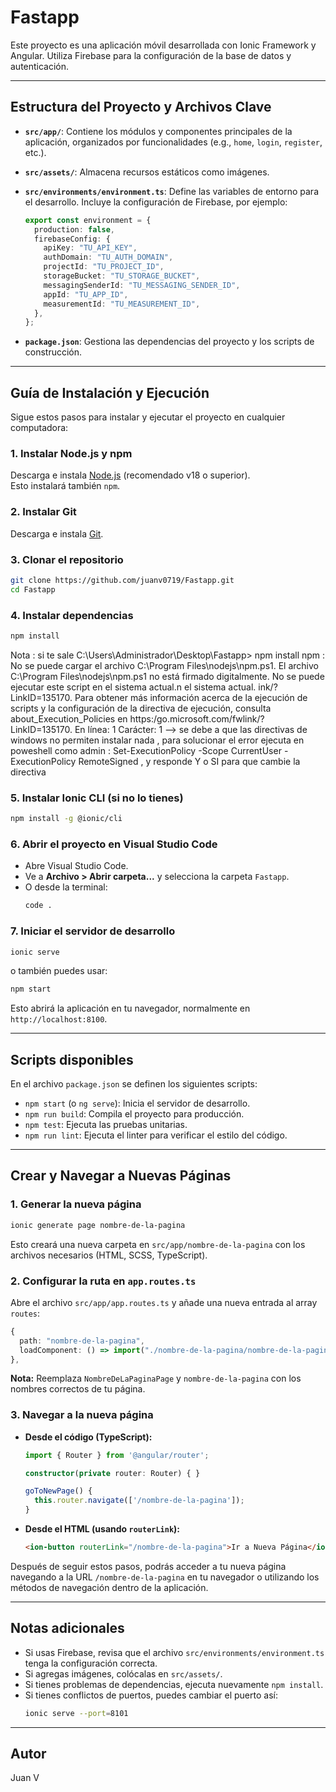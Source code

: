 # Fastapp

Este proyecto es una aplicación móvil desarrollada con Ionic Framework y Angular. Utiliza Firebase para la configuración de la base de datos y autenticación.

---

## Estructura del Proyecto y Archivos Clave

- **`src/app/`**: Contiene los módulos y componentes principales de la aplicación, organizados por funcionalidades (e.g., `home`, `login`, `register`, etc.).
- **`src/assets/`**: Almacena recursos estáticos como imágenes.
- **`src/environments/environment.ts`**: Define las variables de entorno para el desarrollo. Incluye la configuración de Firebase, por ejemplo:

  ```typescript
  export const environment = {
    production: false,
    firebaseConfig: {
      apiKey: "TU_API_KEY",
      authDomain: "TU_AUTH_DOMAIN",
      projectId: "TU_PROJECT_ID",
      storageBucket: "TU_STORAGE_BUCKET",
      messagingSenderId: "TU_MESSAGING_SENDER_ID",
      appId: "TU_APP_ID",
      measurementId: "TU_MEASUREMENT_ID",
    },
  };
  ```

- **`package.json`**: Gestiona las dependencias del proyecto y los scripts de construcción.

---

## Guía de Instalación y Ejecución

Sigue estos pasos para instalar y ejecutar el proyecto en cualquier computadora:

### 1. Instalar Node.js y npm

Descarga e instala [Node.js](https://nodejs.org/) (recomendado v18 o superior).  
Esto instalará también `npm`.

### 2. Instalar Git

Descarga e instala [Git](https://git-scm.com/).

### 3. Clonar el repositorio

```bash
git clone https://github.com/juanv0719/Fastapp.git
cd Fastapp
```

### 4. Instalar dependencias

```bash
npm install
```
Nota : si te sale C:\Users\Administrador\Desktop\Fastapp> npm install
npm : No se puede cargar el archivo C:\Program Files\nodejs\npm.ps1. El archivo C:\Program Files\nodejs\npm.ps1 no está firmado digitalmente. No se puede ejecutar este script en el sistema actual.n el sistema actual. ink/?LinkID=135170.
Para obtener más información acerca de la ejecución de scripts y la configuración de la directiva de ejecución, consulta about_Execution_Policies en https:/go.microsoft.com/fwlink/?LinkID=135170.
En línea: 1 Carácter: 1 
--> se debe a que las directivas de windows no permiten instalar nada , para solucionar el error ejecuta en poweshell como admin : Set-ExecutionPolicy -Scope CurrentUser -ExecutionPolicy RemoteSigned  , y responde Y o SI para que cambie la directiva

### 5. Instalar Ionic CLI (si no lo tienes)

```bash
npm install -g @ionic/cli
```

### 6. Abrir el proyecto en Visual Studio Code

- Abre Visual Studio Code.
- Ve a **Archivo > Abrir carpeta...** y selecciona la carpeta `Fastapp`.
- O desde la terminal:
  ```bash
  code .
  ```

### 7. Iniciar el servidor de desarrollo

```bash
ionic serve
```
o también puedes usar:
```bash
npm start
```
Esto abrirá la aplicación en tu navegador, normalmente en `http://localhost:8100`.

---

## Scripts disponibles

En el archivo `package.json` se definen los siguientes scripts:

- `npm start` (o `ng serve`): Inicia el servidor de desarrollo.
- `npm run build`: Compila el proyecto para producción.
- `npm test`: Ejecuta las pruebas unitarias.
- `npm run lint`: Ejecuta el linter para verificar el estilo del código.

---

## Crear y Navegar a Nuevas Páginas

### 1. Generar la nueva página

```bash
ionic generate page nombre-de-la-pagina
```

Esto creará una nueva carpeta en `src/app/nombre-de-la-pagina` con los archivos necesarios (HTML, SCSS, TypeScript).

### 2. Configurar la ruta en `app.routes.ts`

Abre el archivo `src/app/app.routes.ts` y añade una nueva entrada al array `routes`:

```typescript
{
  path: "nombre-de-la-pagina",
  loadComponent: () => import("./nombre-de-la-pagina/nombre-de-la-pagina.page").then((m) => m.NombreDeLaPaginaPage),
},
```

**Nota:** Reemplaza `NombreDeLaPaginaPage` y `nombre-de-la-pagina` con los nombres correctos de tu página.

### 3. Navegar a la nueva página

- **Desde el código (TypeScript):**

  ```typescript
  import { Router } from '@angular/router';

  constructor(private router: Router) { }

  goToNewPage() {
    this.router.navigate(['/nombre-de-la-pagina']);
  }
  ```

- **Desde el HTML (usando `routerLink`):**

  ```html
  <ion-button routerLink="/nombre-de-la-pagina">Ir a Nueva Página</ion-button>
  ```

Después de seguir estos pasos, podrás acceder a tu nueva página navegando a la URL `/nombre-de-la-pagina` en tu navegador o utilizando los métodos de navegación dentro de la aplicación.

---

## Notas adicionales

- Si usas Firebase, revisa que el archivo `src/environments/environment.ts` tenga la configuración correcta.
- Si agregas imágenes, colócalas en `src/assets/`.
- Si tienes problemas de dependencias, ejecuta nuevamente `npm install`.
- Si tienes conflictos de puertos, puedes cambiar el puerto así:
  ```bash
  ionic serve --port=8101
  ```

---

## Autor

Juan V
